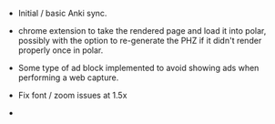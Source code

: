- Initial / basic Anki sync.

- chrome extension to take the rendered page and load it into polar, possibly
  with the option to re-generate the PHZ if it didn't render properly once 
  in polar.
  
- Some type of ad block implemented to avoid showing ads when performing a 
  web capture.
  
- Fix font / zoom issues at 1.5x

- 
